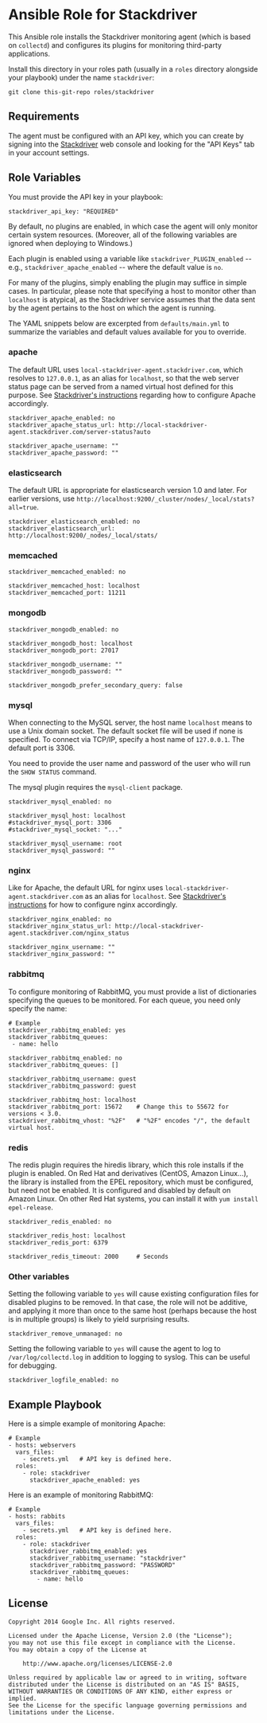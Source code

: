 Ansible Role for Stackdriver
============================

This Ansible role installs the Stackdriver monitoring agent (which is based on
`collectd`) and configures its plugins for monitoring third-party applications.

Install this directory in your roles path (usually in a `roles` directory
alongside your playbook) under the name `stackdriver`:

```
git clone this-git-repo roles/stackdriver
```

Requirements
------------

The agent must be configured with an API key, which you can create by signing
into the [Stackdriver](http://www.stackdriver.com/) web console and looking for
the "API Keys" tab in your account settings.

Role Variables
--------------

You must provide the API key in your playbook:

```
stackdriver_api_key: "REQUIRED"
```

By default, no plugins are enabled, in which case the agent will only monitor
certain system resources. (Moreover, all of the following variables are ignored
when deploying to Windows.)

Each plugin is enabled using a variable like `stackdriver_PLUGIN_enabled` --
e.g., `stackdriver_apache_enabled` -- where the default value is `no`.

For many of the plugins, simply enabling the plugin may suffice in simple cases.
In particular, please note that specifying a host to monitor other than
`localhost` is atypical, as the Stackdriver service assumes that the data sent
by the agent pertains to the host on which the agent is running.

The YAML snippets below are excerpted from `defaults/main.yml` to summarize
the variables and default values available for you to override.

### apache

The default URL uses `local-stackdriver-agent.stackdriver.com`, which
resolves to `127.0.0.1`, as an alias for `localhost`, so that the web
server status page can be served from a named virtual host defined for
this purpose. See
[Stackdriver's instructions](http://support.stackdriver.com/customer/portal/articles/1491752-apache-plugin)
regarding how to configure Apache accordingly.

```
stackdriver_apache_enabled: no
stackdriver_apache_status_url: http://local-stackdriver-agent.stackdriver.com/server-status?auto

stackdriver_apache_username: ""
stackdriver_apache_password: ""
```

### elasticsearch

The default URL is appropriate for elasticsearch version 1.0 and later. For
earlier versions, use `http://localhost:9200/_cluster/nodes/_local/stats?all=true`.

```
stackdriver_elasticsearch_enabled: no
stackdriver_elasticsearch_url: http://localhost:9200/_nodes/_local/stats/
```

### memcached

```
stackdriver_memcached_enabled: no

stackdriver_memcached_host: localhost
stackdriver_memcached_port: 11211
```

### mongodb

```
stackdriver_mongodb_enabled: no

stackdriver_mongodb_host: localhost
stackdriver_mongodb_port: 27017

stackdriver_mongodb_username: ""
stackdriver_mongodb_password: ""

stackdriver_mongodb_prefer_secondary_query: false
```

### mysql

When connecting to the MySQL server, the host name `localhost` means to
use a Unix domain socket. The default socket file will be used if none is
specified. To connect via TCP/IP, specify a host name of `127.0.0.1`. The
default port is 3306.

You need to provide the user name and password of the user who will run
the `SHOW STATUS` command.

The mysql plugin requires the `mysql-client` package.

```
stackdriver_mysql_enabled: no

stackdriver_mysql_host: localhost
#stackdriver_mysql_port: 3306
#stackdriver_mysql_socket: "..."

stackdriver_mysql_username: root
stackdriver_mysql_password: ""
```

### nginx

Like for Apache, the default URL for nginx uses
`local-stackdriver-agent.stackdriver.com` as an alias for `localhost`. See
[Stackdriver's instructions](http://support.stackdriver.com/customer/portal/articles/1491751-nginx-plugin)
for how to configure nginx accordingly.

```
stackdriver_nginx_enabled: no
stackdriver_nginx_status_url: http://local-stackdriver-agent.stackdriver.com/nginx_status

stackdriver_nginx_username: ""
stackdriver_nginx_password: ""
```

### rabbitmq

To configure monitoring of RabbitMQ, you must provide a list of dictionaries
specifying the queues to be monitored. For each queue, you need only specify
the name:

```
# Example
stackdriver_rabbitmq_enabled: yes
stackdriver_rabbitmq_queues:
 - name: hello
```

```
stackdriver_rabbitmq_enabled: no
stackdriver_rabbitmq_queues: []

stackdriver_rabbitmq_username: guest
stackdriver_rabbitmq_password: guest

stackdriver_rabbitmq_host: localhost
stackdriver_rabbitmq_port: 15672    # Change this to 55672 for versions < 3.0.
stackdriver_rabbitmq_vhost: "%2F"   # "%2F" encodes "/", the default virtual host.
```

### redis

The redis plugin requires the hiredis library, which this role installs if the
plugin is enabled. On Red Hat and derivatives (CentOS, Amazon Linux...), the
library is installed from the EPEL repository, which must be configured, but
need not be enabled. It is configured and disabled by default on Amazon Linux.
On other Red Hat systems, you can install it with `yum install epel-release`.

```
stackdriver_redis_enabled: no

stackdriver_redis_host: localhost
stackdriver_redis_port: 6379

stackdriver_redis_timeout: 2000     # Seconds
```

### Other variables

Setting the following variable to `yes` will cause existing configuration files
for disabled plugins to be removed. In that case, the role will not be additive,
and applying it more than once to the same host (perhaps because the host is in
multiple groups) is likely to yield surprising results.

```
stackdriver_remove_unmanaged: no
```

Setting the following variable to `yes` will cause the agent to log to
`/var/log/collectd.log` in addition to logging to syslog. This can be useful
for debugging.

```
stackdriver_logfile_enabled: no
```

Example Playbook
----------------

Here is a simple example of monitoring Apache:

```
# Example
- hosts: webservers
  vars_files:
    - secrets.yml   # API key is defined here.
  roles:
    - role: stackdriver
      stackdriver_apache_enabled: yes
```

Here is an example of monitoring RabbitMQ:

```
# Example
- hosts: rabbits
  vars_files:
    - secrets.yml   # API key is defined here.
  roles:
    - role: stackdriver
      stackdriver_rabbitmq_enabled: yes
      stackdriver_rabbitmq_username: "stackdriver"
      stackdriver_rabbitmq_password: "PASSWORD"
      stackdriver_rabbitmq_queues:
        - name: hello
```

License
-------

```
Copyright 2014 Google Inc. All rights reserved.

Licensed under the Apache License, Version 2.0 (the "License");
you may not use this file except in compliance with the License.
You may obtain a copy of the License at

    http://www.apache.org/licenses/LICENSE-2.0

Unless required by applicable law or agreed to in writing, software
distributed under the License is distributed on an "AS IS" BASIS,
WITHOUT WARRANTIES OR CONDITIONS OF ANY KIND, either express or implied.
See the License for the specific language governing permissions and
limitations under the License.
```
